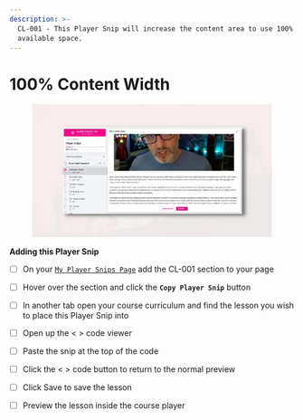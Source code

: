 ```yaml
---
description: >-
  CL-001 - This Player Snip will increase the content area to use 100% of the
  available space.
---
```


# 100% Content Width

<figure><img src="../../.gitbook/assets/164072custom_site_themesid13mIfX.jpeg" alt=""><figcaption></figcaption></figure>

**Adding this Player Snip**

* [ ] On your [`My Player Snips Page`](../../how-to-guides.md#how-to-create-a-my-snips-page) add the CL-001 section to your page
* [ ] Hover over the section and click the **`Copy Player Snip`** button
* [ ] In another tab open your course curriculum and find the lesson you wish to place this Player Snip into
* [ ] Open up the < > code viewer
* [ ] Paste the snip at the top of the code
* [ ] Click the < > code button to return to the normal preview
* [ ] Click Save to save the lesson
* [ ] Preview the lesson inside the course player

